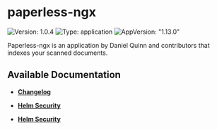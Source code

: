 # paperless-ngx

![Version: 1.0.4](https://img.shields.io/badge/Version-1.0.4-informational?style=flat-square) ![Type: application](https://img.shields.io/badge/Type-application-informational?style=flat-square) ![AppVersion: "1.13.0"](https://img.shields.io/badge/AppVersion-"1.13.0"-informational?style=flat-square)

Paperless-ngx is an application by Daniel Quinn and contributors that indexes your scanned documents.

## Available Documentation

- [**Changelog**](CHANGELOG)

- [**Helm Security**](container-security)

- [**Helm Security**](helm-security)

